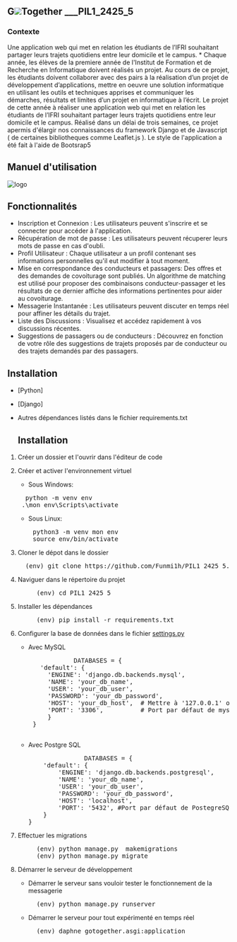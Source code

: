## G![](https://maps.google.com/mapfiles/ms/icons/green-dot.png)Together  ___PIL1_2425_5

### Contexte  
Une application web qui met en relation les étudiants de l’IFRI souhaitant partager leurs trajets quotidiens entre leur domicile et le campus. *
Chaque année, les élèves de la premiere année de l'Institut de Formation et de Recherche en Informatique doivent réalisés un projet. Au cours de ce projet, les étudiants doivent collaborer avec des pairs à la réalisation d’un projet de développement d’applications, mettre en oeuvre une solution informatique en utilisant les outils et techniques apprises et communiquer les démarches, résultats et limites d’un projet en informatique à l’écrit. Le projet de cette année à réaliser une application web qui met en relation les étudiants de l’IFRI souhaitant partager leurs trajets quotidiens entre leur domicile et le campus. Réalisé dans un délai de trois semaines, ce projet  apermis d'élargir nos connaissances du framework Django et de Javascript ( de certaines bibliotheques comme Leaflet.js ). Le style de l'application a été fait à l'aide de Bootsrap5


## Manuel d'utilisation 

![logo](https://github.com/user-attachments/assets/ef71815c-ba95-46ac-ab1b-56f7dad50523)


## Fonctionnalités

* Inscription et Connexion : Les utilisateurs peuvent s'inscrire et se connecter  pour accéder à l'application.
* Récupération de mot de passe : Les utilisateurs peuvent récuperer leurs mots de passe en cas d'oubli.
* Profil Utilisateur : Chaque utilisateur a un profil contenant ses informations personnelles qu'il eut modifier à tout moment.
* Mise en correspondance des conducteurs et passagers: Des offres et des demandes de covoiturage sont publiés. Un algorithme de matching est utilisé pour proposer des combinaisons conducteur-passager et les résultats de ce dernier affiche des informations pertinentes pour aider au covoiturage.
* Messagerie Instantanée : Les utilisateurs peuvent discuter en temps réel pour affiner les détails du trajet.
* Liste des Discussions : Visualisez et accédez rapidement à vos discussions récentes.
* Suggestions de passagers ou de conducteurs : Découvrez en fonction de votre rôle des suggestions de trajets proposés par de conducteur ou des trajets demandés par des passagers.

## Installation 
* [Python] 
* [Django] 
* Autres dépendances listés dans le fichier requirements.txt

     ## Installation
1.  Créer un dossier et l'ouvrir dans l'éditeur de code
2.  Créer et activer l'environnement virtuel
    - Sous Windows:
    <pre>
      python -m venv env
     .\mon_env\Scripts\activate
    </pre>
    - Sous Linux:
    <pre>
        python3 -m venv mon env
        source env/bin/activate
    </pre>
  3. Cloner le dépot dans le dossier
     <pre>
       (env) git clone https://github.com/Funmi1h/PIL1_2425_5.git
     </pre>
  4. Naviguer dans le répertoire du projet
     <pre>
          (env) cd PIL1_2425_5
     </pre>

  5. Installer les dépendances
     <pre>
          (env) pip install -r requirements.txt
     </pre>
   6. Configurer la base de données dans le fichier [settings.py](https://github.com/Funmi1h/PIL1_2425_5/blob/main/gotogether/gotogether/settings.py)
      * Avec MySQL
         
      <pre>
                     DATABASES = {
            'default': {
              'ENGINE': 'django.db.backends.mysql',
              'NAME': 'your_db_name',
              'USER': 'your_db_user',
              'PASSWORD': 'your_db_password',
              'HOST': 'your_db_host',  # Mettre à '127.0.0.1' ou 'localhost'
              'PORT': '3306',          # Port par défaut de mysql
              }
          }
  
      </pre>

        * Avec Postgre SQL
          <pre>
                         DATABASES = {
              'default': {
                  'ENGINE': 'django.db.backends.postgresql',
                  'NAME': 'your_db_name',
                  'USER': 'your_db_user',
                  'PASSWORD': 'your_db_password',
                  'HOST': 'localhost',
                  'PORT': '5432', #Port par défaut de PostegreSQL
              }
          }
          </pre>
7. Effectuer les migrations
   <pre>
        (env) python manage.py  makemigrations
        (env) python manage.py migrate
   </pre>
8. Démarrer le serveur de développement
   * Démarrer le serveur sans vouloir tester le fonctionnement de la messagerie
   <pre>
        (env) python manage.py runserver 
   </pre>

   * Démarrer le serveur pour tout expérimenté en temps réel
   <pre>
        (env) daphne gotogether.asgi:application 
   </pre>
     
